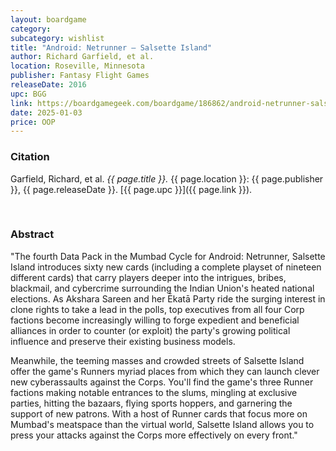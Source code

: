 ```yaml
---
layout: boardgame
category:
subcategory: wishlist
title: "Android: Netrunner – Salsette Island"
author: Richard Garfield, et al.
location: Roseville, Minnesota
publisher: Fantasy Flight Games
releaseDate: 2016
upc: BGG
link: https://boardgamegeek.com/boardgame/186862/android-netrunner-salsette-island
date: 2025-01-03
price: OOP
---
```


### Citation

Garfield, Richard, et al. *{{ page.title }}.* {{ page.location }}: {{ page.publisher }}, {{ page.releaseDate }}. [{{ page.upc }}]({{ page.link }}).

<br>


### Abstract

"The fourth Data Pack in the Mumbad Cycle for Android: Netrunner, Salsette Island introduces sixty new cards (including a complete playset of nineteen different cards) that carry players deeper into the intrigues, bribes, blackmail, and cybercrime surrounding the Indian Union's heated national elections. As Akshara Sareen and her Ēkatā Party ride the surging interest in clone rights to take a lead in the polls, top executives from all four Corp factions become increasingly willing to forge expedient and beneficial alliances in order to counter (or exploit) the party's growing political influence and preserve their existing business models.

Meanwhile, the teeming masses and crowded streets of Salsette Island offer the game's Runners myriad places from which they can launch clever new cyberassaults against the Corps. You'll find the game's three Runner factions making notable entrances to the slums, mingling at exclusive parties, hitting the bazaars, flying sports hoppers, and garnering the support of new patrons. With a host of Runner cards that focus more on Mumbad's meatspace than the virtual world, Salsette Island allows you to press your attacks against the Corps more effectively on every front."

